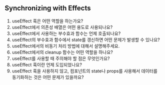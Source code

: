 ## Synchronizing with Effects

1. useEffect 훅은 어떤 역할을 하는가요?
2. useEffect에서 의존성 배열은 어떤 용도로 사용되나요?
3. useEffect에서 사용하는 부수효과 함수는 언제 호출되나요?
4. useEffect의 부수효과 함수에서 state를 갱신하면 어떤 문제가 발생할 수 있나요?
5. useEffect에서의 비동기 처리 방법에 대해서 설명해주세요.
6. useEffect에서의 cleanup 함수는 어떤 역할을 하나요?
7. useEffect를 사용할 때 주의해야 할 점은 무엇인가요?
8. useEffect 훅이란 언제 도입되었나요?
9. useEffect 훅을 사용하지 않고, 컴포넌트의 state나 props를 사용해서 데이터를 동기화하는 것은 어떤 문제가 있을까요?